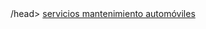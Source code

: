 <html>
  <head>
  <title> SERVICIOS JANAT
    </title>
      /head>
    <body>
            <a href="índice.html">servicios mantenimiento automóviles</a>
         </body>
</html>


